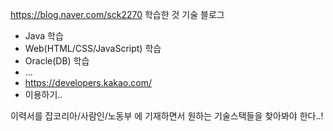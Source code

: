 https://blog.naver.com/sck2270
학습한 것 기술 블로그

- Java 학습
- Web(HTML/CSS/JavaScript) 학습
- Oracle(DB) 학습
- ...
- https://developers.kakao.com/
- 이용하기..














이력서를
잡코리아/사람인/노동부 에 기재하면서 
원하는 기술스택들을 찾아봐야 한다..!
